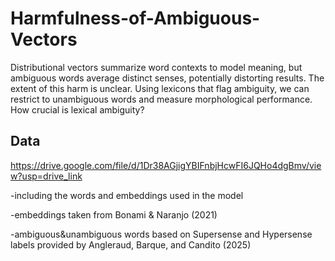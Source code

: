 # Harmfulness-of-Ambiguous-Vectors
Distributional vectors summarize word contexts to model meaning, but ambiguous words average distinct senses, potentially distorting results. The extent of this harm is unclear. Using lexicons that flag ambiguity, we can restrict to unambiguous words and measure morphological performance. How crucial is lexical ambiguity?

## Data

https://drive.google.com/file/d/1Dr38AGjigYBIFnbjHcwFI6JQHo4dgBmv/view?usp=drive_link

-including the words and embeddings used in the model

-embeddings taken from Bonami & Naranjo (2021)

-ambiguous&unambiguous words based on Supersense and Hypersense labels provided by Angleraud, Barque, and Candito (2025)
